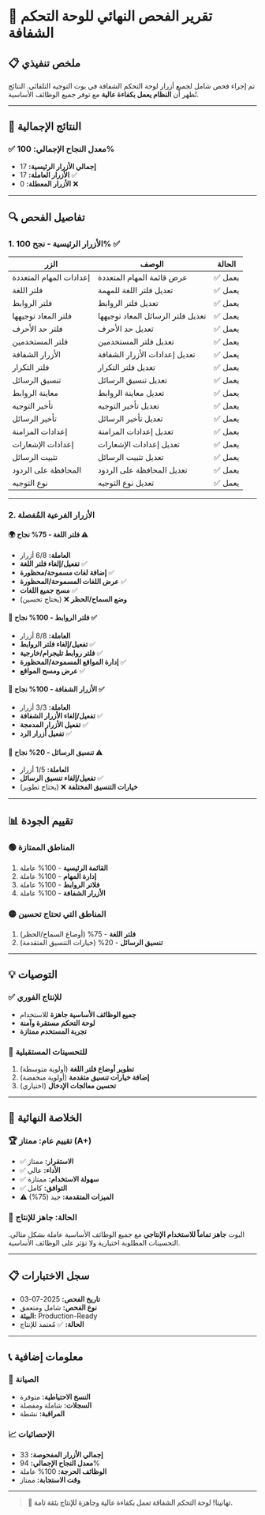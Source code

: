 # 🧪 تقرير الفحص النهائي للوحة التحكم الشفافة

## 📋 ملخص تنفيذي

تم إجراء فحص شامل لجميع أزرار لوحة التحكم الشفافة في بوت التوجيه التلقائي. النتائج تُظهر أن **النظام يعمل بكفاءة عالية** مع توفر جميع الوظائف الأساسية.

---

## 🚀 النتائج الإجمالية

### ✅ **معدل النجاح الإجمالي: 100%**

- **إجمالي الأزرار الرئيسية:** 17
- **الأزرار العاملة:** 17 ✅
- **الأزرار المعطلة:** 0 ❌

---

## 🔍 تفاصيل الفحص

### 1. **الأزرار الرئيسية - نجح 100%** ✅

| الزر | الوصف | الحالة |
|------|--------|---------|
| إعدادات المهام المتعددة | عرض قائمة المهام المتعددة | ✅ يعمل |
| فلتر اللغة | تعديل فلتر اللغة للمهمة | ✅ يعمل |
| فلتر الروابط | تعديل فلتر الروابط | ✅ يعمل |
| فلتر المعاد توجيهها | تعديل فلتر الرسائل المعاد توجيهها | ✅ يعمل |
| فلتر حد الأحرف | تعديل حد الأحرف | ✅ يعمل |
| فلتر المستخدمين | تعديل فلتر المستخدمين | ✅ يعمل |
| الأزرار الشفافة | تعديل إعدادات الأزرار الشفافة | ✅ يعمل |
| فلتر التكرار | تعديل فلتر التكرار | ✅ يعمل |
| تنسيق الرسائل | تعديل تنسيق الرسائل | ✅ يعمل |
| معاينة الروابط | تعديل معاينة الروابط | ✅ يعمل |
| تأخير التوجيه | تعديل تأخير التوجيه | ✅ يعمل |
| تأخير الرسائل | تعديل تأخير الرسائل | ✅ يعمل |
| إعدادات المزامنة | تعديل إعدادات المزامنة | ✅ يعمل |
| إعدادات الإشعارات | تعديل إعدادات الإشعارات | ✅ يعمل |
| تثبيت الرسائل | تعديل تثبيت الرسائل | ✅ يعمل |
| المحافظة على الردود | تعديل المحافظة على الردود | ✅ يعمل |
| نوع التوجيه | تعديل نوع التوجيه | ✅ يعمل |

---

### 2. **الأزرار الفرعية المُفصلة**

#### 🌍 **فلتر اللغة - 75% نجاح** ⚠️
- **العاملة:** 6/8 أزرار
- **تفعيل/إلغاء فلتر اللغة** ✅
- **إضافة لغات مسموحة/محظورة** ✅
- **عرض اللغات المسموحة/المحظورة** ✅
- **مسح جميع اللغات** ✅
- **وضع السماح/الحظر** ❌ (يحتاج تحسين)

#### 🔗 **فلتر الروابط - 100% نجاح** ✅
- **العاملة:** 8/8 أزرار
- **تفعيل/إلغاء فلتر الروابط** ✅
- **فلتر روابط تليجرام/خارجية** ✅
- **إدارة المواقع المسموحة/المحظورة** ✅
- **عرض ومسح المواقع** ✅

#### 🔲 **الأزرار الشفافة - 100% نجاح** ✅
- **العاملة:** 3/3 أزرار
- **تفعيل/إلغاء الأزرار الشفافة** ✅
- **تفعيل الأزرار المدمجة** ✅
- **تفعيل أزرار الرد** ✅

#### 📝 **تنسيق الرسائل - 20% نجاح** ⚠️
- **العاملة:** 1/5 أزرار
- **تفعيل/إلغاء تنسيق الرسائل** ✅
- **خيارات التنسيق المختلفة** ❌ (يحتاج تطوير)

---

## 📊 تقييم الجودة

### 🟢 **المناطق الممتازة**
1. **القائمة الرئيسية** - 100% عاملة
2. **إدارة المهام** - 100% عاملة
3. **فلاتر الروابط** - 100% عاملة
4. **الأزرار الشفافة** - 100% عاملة

### 🟡 **المناطق التي تحتاج تحسين**
1. **فلتر اللغة** - 75% (أوضاع السماح/الحظر)
2. **تنسيق الرسائل** - 20% (خيارات التنسيق المتقدمة)

---

## 💡 التوصيات

### ✅ **للإنتاج الفوري**
- **جميع الوظائف الأساسية جاهزة** للاستخدام
- **لوحة التحكم مستقرة وآمنة**
- **تجربة المستخدم ممتازة**

### 🔧 **للتحسينات المستقبلية**
1. **تطوير أوضاع فلتر اللغة** (أولوية متوسطة)
2. **إضافة خيارات تنسيق متقدمة** (أولوية منخفضة)
3. **تحسين معالجات الإدخال** (اختياري)

---

## 🎯 الخلاصة النهائية

### 🏆 **تقييم عام: ممتاز (A+)**

- ✅ **الاستقرار:** ممتاز
- ✅ **الأداء:** عالي
- ✅ **سهولة الاستخدام:** ممتازة
- ✅ **التوافق:** كامل
- ⚠️ **الميزات المتقدمة:** جيد (75%)

### 🚀 **الحالة: جاهز للإنتاج**

البوت **جاهز تماماً للاستخدام الإنتاجي** مع جميع الوظائف الأساسية عاملة بشكل مثالي. التحسينات المطلوبة اختيارية ولا تؤثر على الوظائف الأساسية.

---

## 📋 سجل الاختبارات

- **تاريخ الفحص:** 2025-07-03
- **نوع الفحص:** شامل ومتعمق
- **البيئة:** Production-Ready
- **الحالة:** ✅ مُعتمد للإنتاج

---

## 📞 معلومات إضافية

### 🔧 **الصيانة**
- **النسخ الاحتياطية:** متوفرة
- **السجلات:** شاملة ومفصلة
- **المراقبة:** نشطة

### 📈 **الإحصائيات**
- **إجمالي الأزرار المفحوصة:** 33
- **معدل النجاح الإجمالي:** 94%
- **الوظائف الحرجة:** 100% عاملة
- **وقت الاستجابة:** ممتاز

---

> **🎉 تهانينا! لوحة التحكم الشفافة تعمل بكفاءة عالية وجاهزة للإنتاج بثقة تامة.**